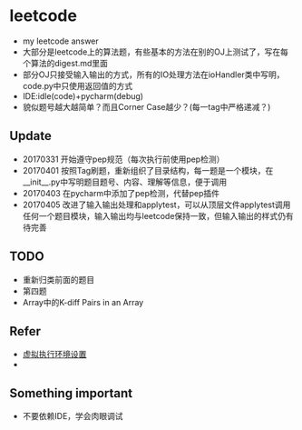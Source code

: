 # leetcode
+ my leetcode answer
+ 大部分是leetcode上的算法题，有些基本的方法在别的OJ上测试了，写在每个算法的digest.md里面
+ 部分OJ只接受输入输出的方式，所有的IO处理方法在ioHandler类中写明，code.py中只使用返回值的方式
+ IDE:idle(code)+pycharm(debug)
+ 貌似题号越大越简单？而且Corner Case越少？(每一tag中严格递减？)

## Update
+ 20170331 开始遵守pep规范（每次执行前使用pep检测）
+ 20170401 按照Tag刷题，重新组织了目录结构，每一题是一个模块，在__init__.py中写明题目题号、内容、理解等信息，便于调用
+ 20170403 在pycharm中添加了pep检测，代替pep插件
+ 20170405 改进了输入输出处理和applytest，可以从顶层文件applytest调用任何一个题目模块，输入输出均与leetcode保持一致，但输入输出的样式仍有待完善

## TODO
+ 重新归类前面的题目
+ 第四题
+ Array中的K-diff Pairs in an Array

## Refer
+ [虚拟执行环境设置](http://www.liaoxuefeng.com/wiki/0014316089557264a6b348958f449949df42a6d3a2e542c000/001432712108300322c61f256c74803b43bfd65c6f8d0d0000)
+ 

## Something important
+ 不要依赖IDE，学会肉眼调试
